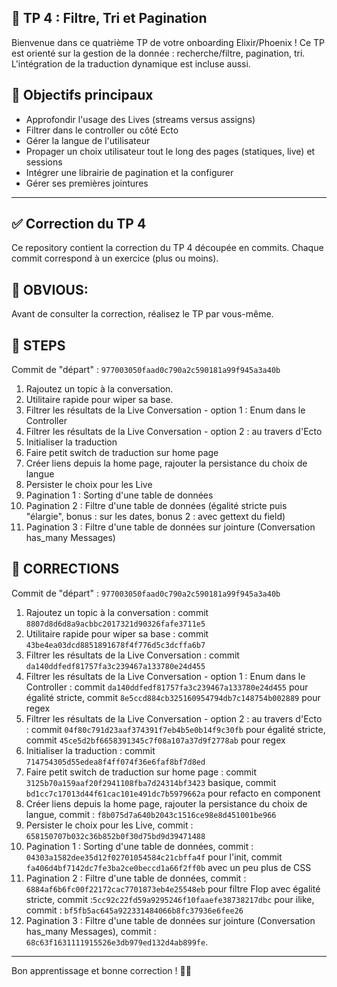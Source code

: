 ## 🚀 TP 4 : Filtre, Tri et Pagination

Bienvenue dans ce quatrième TP de votre onboarding Elixir/Phoenix ! Ce TP est orienté sur la gestion de la donnée : recherche/filtre, pagination, tri. L'intégration de la traduction dynamique est incluse aussi. 

## 🎯 Objectifs principaux

- Approfondir l'usage des Lives (streams versus assigns)
- Filtrer dans le controller ou côté Ecto
- Gérer la langue de l'utilisateur
- Propager un choix utilisateur tout le long des pages (statiques, live) et sessions
- Intégrer une librairie de pagination et la configurer
- Gérer ses premières jointures

---

## ✅ Correction du TP 4

Ce repository contient la correction du TP 4 découpée en commits. Chaque commit correspond à un exercice (plus ou moins). 

## 📌 OBVIOUS:
  Avant de consulter la correction, réalisez le TP par vous-même.

## 📂 STEPS
Commit de "départ" : `977003050faad0c790a2c590181a99f945a3a40b`

1. Rajoutez un topic à la conversation. 
2. Utilitaire rapide pour wiper sa base. 
3. Filtrer les résultats de la Live Conversation - option 1 : Enum dans le Controller
4. Filtrer les résultats de la Live Conversation - option 2 : au travers d'Ecto
5. Initialiser la traduction 
6. Faire petit switch de traduction sur home page
7. Créer liens depuis la home page, rajouter la persistance du choix de langue
8. Persister le choix pour les Live
9. Pagination 1 : Sorting d'une table de données
10. Pagination 2 : Filtre d'une table de données (égalité stricte puis "élargie", bonus : sur les dates, bonus 2 : avec gettext du field)
11. Pagination 3 : Filtre d'une table de données sur jointure (Conversation has_many Messages)


## 📂 CORRECTIONS
Commit de "départ" : `977003050faad0c790a2c590181a99f945a3a40b`

1. Rajoutez un topic à la conversation : commit `8807d8d6d8a9acbbc2017321d90326fafe3711e5`
2. Utilitaire rapide pour wiper sa base : commit `43be4ea03dcd8851891678f4f776d5c3dcffa6b7`
3. Filtrer les résultats de la Live Conversation : commit `da140ddfedf81757fa3c239467a133780e24d455`
3. Filtrer les résultats de la Live Conversation - option 1 : Enum dans le Controller : commit `da140ddfedf81757fa3c239467a133780e24d455` pour égalité stricte, commit `8e5ccd884cb325160954794db7c148754b002889` pour regex
4. Filtrer les résultats de la Live Conversation - option 2 : au travers d'Ecto : commit `04f80c791d23aaf374391f7eb4b5e0b14f9c30fb` pour égalité stricte, commit `45ce5d2bf6658391345c7f08a107a37d9f2778ab` pour regex
5. Initialiser la traduction : commit `714754305d55edea8f4ff074f36e6faf8bf7d8ed`
6. Faire petit switch de traduction sur home page : commit `3125b70a159aaf20f2941108fba7d24314bf3423` basique, commit `bd1cc7c17013d44f61cac101e491dc7b5979662a` pour refacto en component
7. Créer liens depuis la home page, rajouter la persistance du choix de langue, commit : `f8b075d7a640b2043c1516ce98e8d451001be966`
8. Persister le choix pour les Live, commit : `658150707b032c36b852b0f30d75bd9d39471488`
9. Pagination 1 : Sorting d'une table de données, commit : `04303a1582dee35d12f02701054584c21cbffa4f` pour l'init, commit `fa406d4bf7142dc7fe3ba2ce0beccd1a66f2ff0b` avec un peu plus de CSS
10. Pagination 2 : Filtre d'une table de données, commit : `6884af6b6fc00f22172cac7701873eb4e25548eb` pour filtre Flop avec égalité stricte, commit :`5cc92c22fd59a9295246f10faaefe38738217dbc` pour ilike, commit : `bf5fb5ac645a922331484066b8fc37936e6fee26`
11. Pagination 3 : Filtre d'une table de données sur jointure (Conversation has_many Messages), commit : `68c63f1631111915526e3db979ed132d4ab899fe`. 


---

Bon apprentissage et bonne correction ! 🚀🔥